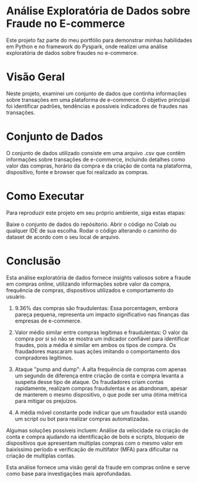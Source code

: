 # Análise Exploratória de Dados sobre Fraude no E-commerce
Este projeto faz parte do meu portfólio para demonstrar minhas habilidades em Python e no framework do Pyspark, onde realizei uma análise exploratória de dados sobre fraudes no e-commerce.

# Visão Geral
Neste projeto, examinei um conjunto de dados que continha informações sobre transações em uma plataforma de e-commerce. O objetivo principal foi identificar padrões, tendências e possíveis indicadores de fraudes nas transações.

# Conjunto de Dados
O conjunto de dados utilizado consiste em uma arquivo .csv que contêm informações sobre transações de e-commerce, incluindo detalhes como valor das compras, horário da compra e da criação de conta na plataforma, disposítivo, fonte e browser que foi realizado as compras.

# Como Executar
Para reproduzir este projeto em seu próprio ambiente, siga estas etapas:

Baixe o conjunto de dados do repósitorio.
Abrir o código no Colab ou qualquer IDE de sua escolha.
Rodar o código alterando o caminho do dataset de acordo com o seu local de arquivo.

# Conclusão

Esta análise exploratória de dados fornece insights valiosos sobre a fraude em compras online, utilizando informações sobre valor da compra, frequência de compras, dispositivos utilizados e comportamento do usuário.

1. 9.36% das compras são fraudulentas: Essa porcentagem, embora pareça pequena, representa um impacto significativo nas finanças das empresas de e-commerce.

2. Valor médio similar entre compras legítimas e fraudulentas: O valor da compra por si só não se mostra um indicador confiável para identificar fraudes, pois a média é similar em ambos os tipos de compra. Os fraudadores mascaram suas ações imitando o comportamento dos compradores legítimos.

3. Ataque "pump and dump": A alta frequência de compras com apenas um segundo de diferença entre criação de conta e compra levanta a suspeita desse tipo de ataque. Os fraudadores criam contas rapidamente, realizam compras fraudulentas e as abandonam, apesar de manterem o mesmo dispositivo, o que pode ser uma ótima métrica para mitigar os prejuízos.

4. A média móvel constante pode indicar que um fraudador está usando um script ou bot para realizar compras automatizadas.

Algumas soluções possíveis incluem: Análise da velocidade na criação de conta e compra ajudando na identificação de bots e scripts, bloqueio de disposítivos que apresentam multiplas compras com o mesmo valor em baixíssimo período e verificação de multifator (MFA) para dificultar na criação de multiplas contas.

Esta análise fornece uma visão geral da fraude em compras online e serve como base para investigações mais aprofundadas.
